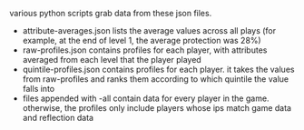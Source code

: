 various python scripts grab data from these json files.

* attribute-averages.json lists the average values across all plays (for example, at the end of level 1, the average protection was 28%)
* raw-profiles.json contains profiles for each player, with attributes averaged from each level that the player played
* quintile-profiles.json contains profiles for each player. it takes the values from raw-profiles and ranks them according to which quintile the value falls into
* files appended with -all contain data for every player in the game. otherwise, the profiles only include players whose ips match game data and reflection data
